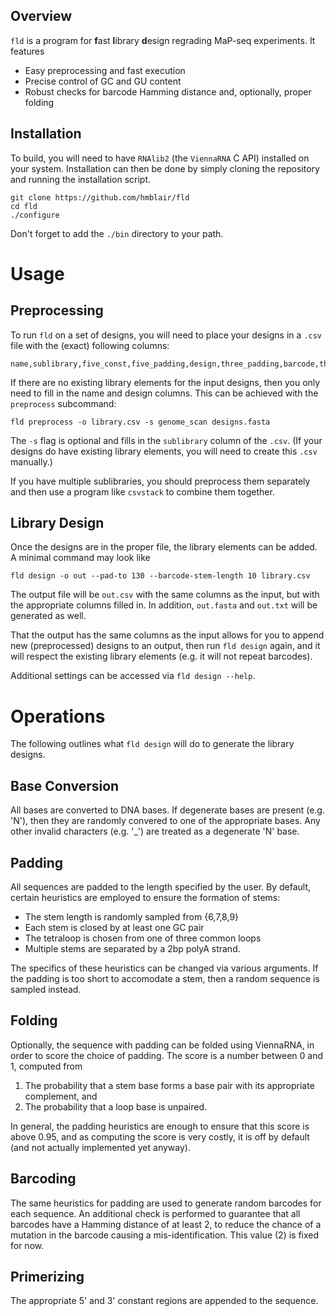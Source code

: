 ## Overview

`fld` is a program for **f**ast **l**ibrary **d**esign regrading MaP-seq experiments. It features
* Easy preprocessing and fast execution
* Precise control of GC and GU content
* Robust checks for barcode Hamming distance and, optionally, proper folding

## Installation

To build, you will need to have `RNAlib2` (the `ViennaRNA` C API) installed on your system. Installation can then be done by simply cloning the repository and running the installation script.
```
git clone https://github.com/hmblair/fld
cd fld
./configure
```
Don't forget to add the `./bin` directory to your path.

# Usage

## Preprocessing

To run `fld` on a set of designs, you will need to place your designs in a `.csv` file with the (exact) following columns:
```
name,sublibrary,five_const,five_padding,design,three_padding,barcode,three_const
```
If there are no existing library elements for the input designs, then you only need to fill in the name and design columns. This can be achieved with the `preprocess` subcommand:
```
fld preprocess -o library.csv -s genome_scan designs.fasta
```
The `-s` flag is optional and fills in the `sublibrary` column of the `.csv`. (If your designs do have existing library elements, you will need to create this `.csv` manually.)

If you have multiple sublibraries, you should preprocess them separately and then use a program like `csvstack` to combine them together.

## Library Design

Once the designs are in the proper file, the library elements can be added. A minimal command may look like
```
fld design -o out --pad-to 130 --barcode-stem-length 10 library.csv
```
The output file will be `out.csv` with the same columns as the input, but with the appropriate columns filled in. In addition, `out.fasta` and `out.txt` will be generated as well.

That the output has the same columns as the input allows for you to append new (preprocessed) designs to an output, then run `fld design` again, and it will respect the existing library elements (e.g. it will not repeat barcodes).

Additional settings can be accessed via `fld design --help`.

# Operations

The following outlines what `fld design` will do to generate the library designs.

## Base Conversion

All bases are converted to DNA bases. If degenerate bases are present (e.g. 'N'), then they are randomly convered to one of the appropriate bases. Any other invalid characters (e.g. '_') are treated as a degenerate 'N' base.

## Padding

All sequences are padded to the length specified by the user. By default, certain heuristics are employed to ensure the formation of stems:
* The stem length is randomly sampled from {6,7,8,9}
* Each stem is closed by at least one GC pair
* The tetraloop is chosen from one of three common loops
* Multiple stems are separated by a 2bp polyA strand.

The specifics of these heuristics can be changed via various arguments. If the padding is too short to accomodate a stem, then a random sequence is sampled instead. 

## Folding

Optionally, the sequence with padding can be folded using ViennaRNA, in order to score the choice of padding. The score is a number between 0 and 1, computed from
1. The probability that a stem base forms a base pair with its appropriate complement, and
2. The probability that a loop base is unpaired.

In general, the padding heuristics are enough to ensure that this score is above 0.95, and as computing the score is very costly, it is off by default (and not actually implemented yet anyway).

## Barcoding

The same heuristics for padding are used to generate random barcodes for each sequence. An additional check is performed to guarantee that all barcodes have a Hamming distance of at least 2, to reduce the chance of a mutation in the barcode causing a mis-identification. This value (2) is fixed for now.

## Primerizing

The appropriate 5' and 3' constant regions are appended to the sequence.
